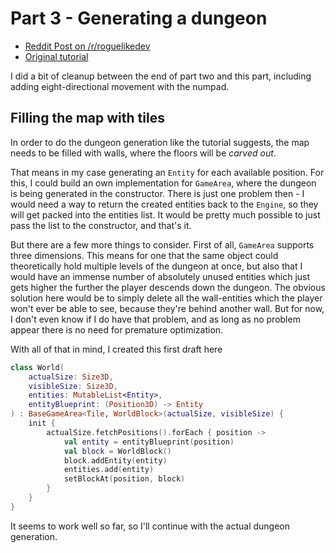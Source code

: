 # Part 3 - Generating a dungeon

- [Reddit Post on /r/roguelikedev](https://old.reddit.com/r/roguelikedev/comments/he3lfo/roguelikedev_does_the_complete_roguelike_tutorial/)
- [Original tutorial](http://rogueliketutorials.com/tutorials/tcod/v2/part-3/)

I did a bit of cleanup between the end of part two and this part, including adding eight-directional movement
with the numpad.

## Filling the map with tiles

In order to do the dungeon generation like the tutorial suggests, the map needs to be filled with walls, where
the floors will be _carved out_.

That means in my case generating an `Entity` for each available position. For this, I could build an own 
implementation for `GameArea`, where the dungeon is being generated in the constructor. There is just one problem then - 
I would need a way to return the created entities back to the `Engine`, so they will get packed into the
entities list. It would be pretty much possible to just pass the list to the constructor, and that's it.

But there are a few more things to consider. First of all, `GameArea` supports three dimensions. This means for
one that the same object could theoretically hold multiple levels of the dungeon at once, but also that I would have
an immense number of absolutely unused entities which just gets higher the further the player descends down the dungeon.
The obvious solution here would be to simply delete all the wall-entities which the player won't ever be able to see,
because they're behind another wall. But for now, I don't even know if I do have that problem, and as long as no
problem appear there is no need for premature optimization.

With all of that in mind, I created this first draft here
```kotlin
class World(
    actualSize: Size3D,
    visibleSize: Size3D,
    entities: MutableList<Entity>,
    entityBlueprint: (Position3D) -> Entity
) : BaseGameArea<Tile, WorldBlock>(actualSize, visibleSize) {
    init {
        actualSize.fetchPositions().forEach { position ->
            val entity = entityBlueprint(position)
            val block = WorldBlock()
            block.addEntity(entity)
            entities.add(entity)
            setBlockAt(position, block)
        }
    }
}
```
It seems to work well so far, so I'll continue with the actual dungeon generation.
